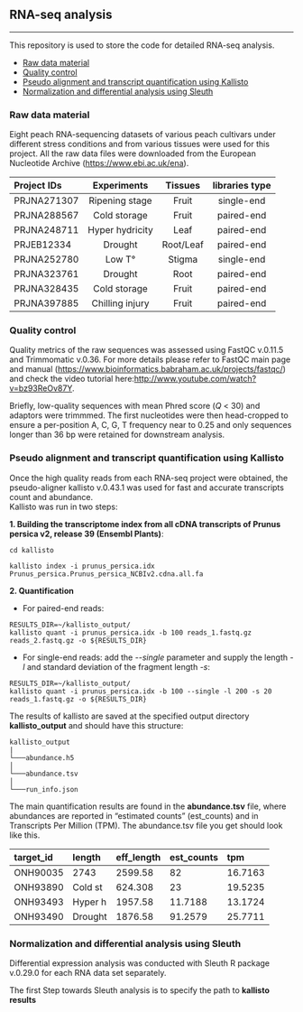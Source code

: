 ## RNA-seq analysis  
------

This repository is used to store the code for detailed RNA-seq analysis.

- [Raw data material](#Raw-data-material)
- [Quality control](#Quality-control)
- [Pseudo alignment and transcript quantification using Kallisto](#Pseudoalignment-and-transcript-quantification-using-Kallisto)
- [Normalization and differential analysis using Sleuth](#Normalization-and-differential-analysis-using-Sleuth)  



### Raw data material
Eight peach RNA-sequencing datasets of various peach cultivars under different stress conditions and from various tissues were used for this project. All the raw data files were downloaded from the European Nucleotide Archive (https://www.ebi.ac.uk/ena).


| Project IDs    | Experiments        | Tissues     |libraries type  |
| :--------------| :-----------------:|:-----------:|:--------------:|
| PRJNA271307    | Ripening stage     | Fruit       |single-end      |
| PRJNA288567    | Cold storage       | Fruit       |paired-end      |
| PRJNA248711    | Hyper hydricity    | Leaf        |paired-end      |
| PRJEB12334     | Drought            | Root/Leaf   |paired-end      |
| PRJNA252780    | Low T°             | Stigma      |single-end      |
| PRJNA323761    | Drought            | Root        |paired-end      |
| PRJNA328435    | Cold storage       | Fruit       |paired-end      |
| PRJNA397885    | Chilling injury    | Fruit       |paired-end      |



### Quality control

Quality metrics of the raw sequences was assessed using FastQC v.0.11.5 and Trimmomatic v.0.36.
For more details please refer to FastQC main page and manual (https://www.bioinformatics.babraham.ac.uk/projects/fastqc/) and check the video tutorial here:http://www.youtube.com/watch?v=bz93ReOv87Y. 

Briefly, low-quality sequences with mean Phred score (*Q* < 30) and adaptors were trimmmed. The first nucleotides were then head-cropped to ensure a per-position A, C, G, T frequency near to 0.25 and only sequences longer than 36 bp were retained for downstream analysis.  
  
    
### Pseudo alignment and transcript quantification using Kallisto

Once the high quality reads from each RNA-seq project were obtained, the pseudo-aligner kallisto v.0.43.1 was used for fast and accurate transcripts count and abundance.  
Kallisto was run in two steps:  

**1. Building the transcriptome index from all cDNA transcripts of Prunus persica v2, release 39 (Ensembl Plants)**:

```console
cd kallisto  

kallisto index -i prunus_persica.idx Prunus_persica.Prunus_persica_NCBIv2.cdna.all.fa
```

**2. Quantification**

  - For paired-end reads:
  
  ````console
  RESULTS_DIR=~/kallisto_output/
  kallisto quant -i prunus_persica.idx -b 100 reads_1.fastq.gz reads_2.fastq.gz -o ${RESULTS_DIR}
  ````

  - For single-end reads:
add the *--single* </span>  parameter and supply the length *-l*  and standard deviation of the fragment length *-s*:
  
  ````console
  RESULTS_DIR=~/kallisto_output/
  kallisto quant -i prunus_persica.idx -b 100 --single -l 200 -s 20 reads_1.fastq.gz -o ${RESULTS_DIR}
  
  ````

The results of kallisto are saved at the specified output directory **kallisto_output** and should have this structure:

```
kallisto_output
|
└───abundance.h5
│
└───abundance.tsv
│
└───run_info.json
```



The main quantification results are found in the **abundance.tsv** file, where abundances are reported in “estimated counts” (est_counts) and in Transcripts Per Million (TPM). The abundance.tsv file you get should look like this.  


| target_id| length | eff_length|est_counts| tpm    |
| :--------| :----- |:----------|:---------|:-------|
| ONH90035 | 2743   | 2599.58   |82        | 16.7163|
| ONH93890 | Cold st| 624.308   |23        | 19.5235|
| ONH93493 | Hyper h| 1957.58   |11.7188   | 13.1724|
| ONH93490 | Drought| 1876.58   |91.2579   | 25.7711|


### Normalization and differential analysis using Sleuth

Differential expression analysis was conducted with Sleuth R package v.0.29.0 for each RNA data set separately.

The first Step towards Sleuth analysis is to specify the path to **kallisto results**

